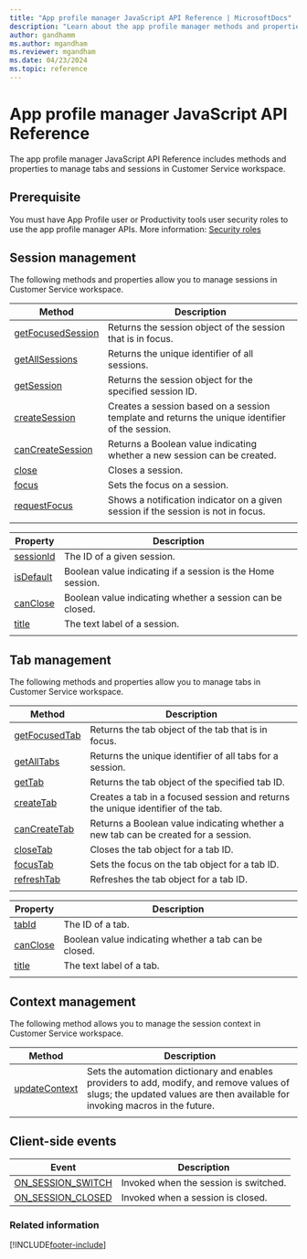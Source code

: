 ```yaml
---
title: "App profile manager JavaScript API Reference | MicrosoftDocs"
description: "Learn about the app profile manager methods and properties to manage tabs and sessions in Customer Service workspace."
author: gandhamm
ms.author: mgandham
ms.reviewer: mgandham
ms.date: 04/23/2024
ms.topic: reference
---
```


# App profile manager JavaScript API Reference

The app profile manager JavaScript API Reference includes methods and properties to manage tabs and sessions in Customer Service workspace.

## Prerequisite

You must have App Profile user or Productivity tools user security roles to use the app profile manager APIs. More information: [Security roles](../administer/security-roles.md)

## Session management

The following methods and properties allow you to manage sessions in Customer Service workspace.

| Method | Description |
|--------|-------------|
| [getFocusedSession](../develop/reference/methods/getFocusedSession.md) | Returns the session object of the session that is in focus. |
| [getAllSessions](../develop/reference/methods/getAllSessions.md) | Returns the unique identifier of all sessions. |
| [getSession](../develop/reference/methods/getSession.md) | Returns the session object for the specified session ID.  |
| [createSession](../develop/reference/methods/createSession.md) | Creates a session based on a session template and returns the unique identifier of the session. |
| [canCreateSession](../develop/reference/methods/canCreateSession.md) | Returns a Boolean value indicating whether a new session can be created.|
| [close](../develop/reference/methods/close.md) | Closes a session.|
| [focus](../develop/reference/methods/focus.md) | Sets the focus on a session. |
| [requestFocus](../develop/reference/methods/requestFocus.md) | Shows a notification indicator on a given session if the session is not in focus.|
|||

| Property | Description |
|----------|-------------|
| [sessionId](../develop/reference/properties/sessionId.md) | The ID of a given session. |
| [isDefault](../develop/reference/properties/isDefault.md) | Boolean value indicating if a session is the Home session.|
| [canClose]( ../develop/reference/properties/canCloseSession.md) | Boolean value indicating whether a session can be closed. |
| [title](../develop/reference/properties/sessiontitle.md) | The text label of a session. |
|||

## Tab management

The following methods and properties allow you to manage tabs in Customer Service workspace.

| Method | Description |
|--------|-------------|
| [getFocusedTab](../develop/reference/methods/getFocusedTab.md) | Returns the tab object of the tab that is in focus. |
| [getAllTabs](../develop/reference/methods/getAllTabs.md) | Returns the unique identifier of all tabs for a session. |
| [getTab](../develop/reference/methods/getTab.md) | Returns the tab object of the specified tab ID.  |
| [createTab](../develop/reference/methods/createTab.md) | Creates a tab in a focused session and returns the unique identifier of the tab. |
| [canCreateTab](../develop/reference/methods/canCreateTab.md) | Returns a Boolean value indicating whether a new tab can be created for a session. |
| [closeTab](../develop/reference/methods/closeTab.md) | Closes the tab object for a tab ID. |
| [focusTab](../develop/reference/methods/focusTab.md) | Sets the focus on the tab object for a tab ID. |
| [refreshTab](../develop/reference/methods/refreshTab.md) | Refreshes the tab object for a tab ID.   |
|||

| Property | Description |
|----------|-------------|
| [tabId](../develop/reference/properties/tabId.md) | The ID of a tab. |
| [canClose](../develop/reference/properties/canCloseTab.md) | Boolean value indicating whether a tab can be closed. |
| [title](../develop/reference/properties/tabtitle.md) | The text label of a tab. |
|||


## Context management

The following method allows you to manage the session context in Customer Service workspace.

| Method | Description |
|--------|-------------|
| [updateContext](../develop/reference/properties/updateContext.md) | Sets the automation dictionary and enables providers to add, modify, and remove values of slugs; the updated values are then available for invoking macros in the future. |
|||

## Client-side events

| Event | Description |
|--------|-------------|
| [ON_SESSION_SWITCH](../develop/reference/events/on_session_switch.md) | Invoked when the session is switched. |
| [ON_SESSION_CLOSED](../develop/reference/events/on_session_closed.md) | Invoked when a session is closed. |

### Related information

[!INCLUDE[footer-include](../../includes/footer-banner.md)]
